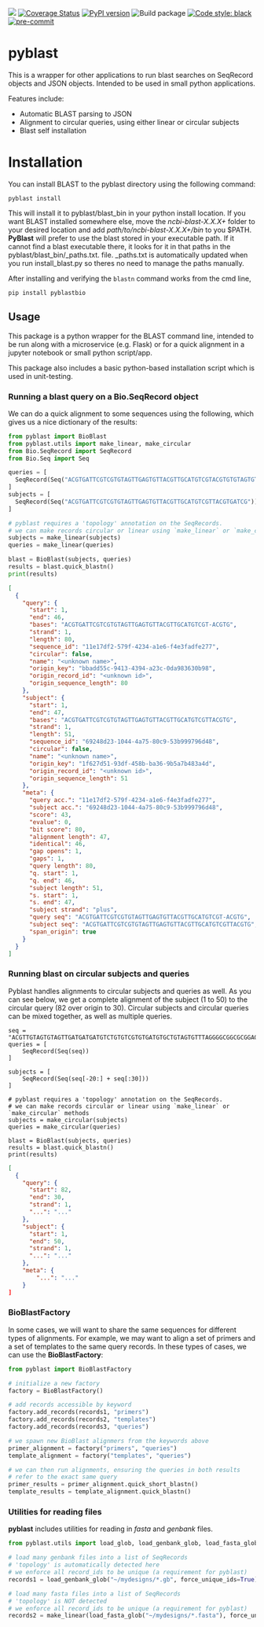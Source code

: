 ![](https://github.com/jvrana/pyblast/workflows/Python%package/badge.svg)
[![Coverage Status](https://coveralls.io/repos/github/jvrana/pyblast/badge.svg?branch=master)](https://coveralls.io/github/jvrana/pyblast?branch=master)
[![PyPI version](https://badge.fury.io/py/pyblastbio.svg)](https://badge.fury.io/py/pyblastbio)
![Build package](https://github.com/jvrana/pyblast2/workflows/Build%20package/badge.svg)
[![Code style: black](https://img.shields.io/badge/code%20style-black-000000.svg)](https://github.com/psf/black)
[![pre-commit](https://img.shields.io/badge/pre--commit-enabled-brightgreen?logo=pre-commit&logoColor=white)](https://github.com/pre-commit/pre-commit)


# pyblast

This is a wrapper for other applications to run blast searches on SeqRecord objects and JSON objects. Intended to
be used in small python applications.

Features include:
* Automatic BLAST parsing to JSON
* Alignment to circular queries, using either linear or circular subjects
* Blast self installation

# Installation

You can install BLAST to the pyblast directory using the following command:

```
pyblast install
```

This will install it to pyblast/blast_bin in your python install location. If you want BLAST installed somewhere else, move the *ncbi-blast-X.X.X+* folder
to your desired location and add *path/to/ncbi-blast-X.X.X+/bin* to you $PATH. **PyBlast** will prefer to use the blast stored
in your executable path. If it cannot find a blast executable there, it looks for it in that paths in the pyblast/blast_bin/_paths.txt.
file. _paths.txt is automatically updated when you run install_blast.py so theres no need to manage the paths manually.

After installing and verifying the `blastn` command works from the cmd line,

```
pip install pyblastbio
```

## Usage

This package is a python wrapper for the BLAST command line, intended to be run along with a microservice (e.g. Flask) or for a quick alignment in a jupyter notebook or small python script/app.

This package also includes a basic python-based installation script which is used in unit-testing.

### Running a blast query on a Bio.SeqRecord object

We can do a quick alignment to some sequences using the following, which gives us a nice dictionary of the results:

```python
from pyblast import BioBlast
from pyblast.utils import make_linear, make_circular
from Bio.SeqRecord import SeqRecord
from Bio.Seq import Seq

queries = [
  SeqRecord(Seq("ACGTGATTCGTCGTGTAGTTGAGTGTTACGTTGCATGTCGTACGTGTGTAGTGTCGTGTAGTGCTGATGCTACGTGATCG"))
]
subjects = [
  SeqRecord(Seq("ACGTGATTCGTCGTGTAGTTGAGTGTTACGTTGCATGTCGTTACGTGATCG"))
]

# pyblast requires a 'topology' annotation on the SeqRecords.
# we can make records circular or linear using `make_linear` or `make_circular` methods
subjects = make_linear(subjects)
queries = make_linear(queries)

blast = BioBlast(subjects, queries)
results = blast.quick_blastn()
print(results)
```

```json
[
  {
    "query": {
      "start": 1,
      "end": 46,
      "bases": "ACGTGATTCGTCGTGTAGTTGAGTGTTACGTTGCATGTCGT-ACGTG",
      "strand": 1,
      "length": 80,
      "sequence_id": "11e17df2-579f-4234-a1e6-f4e3fadfe277",
      "circular": false,
      "name": "<unknown name>",
      "origin_key": "bbadd55c-9413-4394-a23c-0da983630b98",
      "origin_record_id": "<unknown id>",
      "origin_sequence_length": 80
    },
    "subject": {
      "start": 1,
      "end": 47,
      "bases": "ACGTGATTCGTCGTGTAGTTGAGTGTTACGTTGCATGTCGTTACGTG",
      "strand": 1,
      "length": 51,
      "sequence_id": "69248d23-1044-4a75-80c9-53b999796d48",
      "circular": false,
      "name": "<unknown name>",
      "origin_key": "1f627d51-93df-458b-ba36-9b5a7b483a4d",
      "origin_record_id": "<unknown id>",
      "origin_sequence_length": 51
    },
    "meta": {
      "query acc.": "11e17df2-579f-4234-a1e6-f4e3fadfe277",
      "subject acc.": "69248d23-1044-4a75-80c9-53b999796d48",
      "score": 43,
      "evalue": 0,
      "bit score": 80,
      "alignment length": 47,
      "identical": 46,
      "gap opens": 1,
      "gaps": 1,
      "query length": 80,
      "q. start": 1,
      "q. end": 46,
      "subject length": 51,
      "s. start": 1,
      "s. end": 47,
      "subject strand": "plus",
      "query seq": "ACGTGATTCGTCGTGTAGTTGAGTGTTACGTTGCATGTCGT-ACGTG",
      "subject seq": "ACGTGATTCGTCGTGTAGTTGAGTGTTACGTTGCATGTCGTTACGTG",
      "span_origin": true
    }
  }
]
```

### Running blast on circular subjects and queries

Pyblast handles alignments to circular subjects and queries as well. As you can see below, we get a complete alignment of the subject (1 to 50) to the circular query (82 over origin to 30). Circular subjects and circular queries can be mixed together, as well as multiple queries.

```
seq = "ACGTTGTAGTGTAGTTGATGATGATGTCTGTGTCGTGTGATGTGCTGTAGTGTTTAGGGGCGGCGCGGAGTATGCTG"
queries = [
	SeqRecord(Seq(seq))
]

subjects = [
	SeqRecord(Seq(seq[-20:] + seq[:30]))
]

# pyblast requires a 'topology' annotation on the SeqRecords.
# we can make records circular or linear using `make_linear` or `make_circular` methods
subjects = make_circular(subjects)
queries = make_circular(queries)

blast = BioBlast(subjects, queries)
results = blast.quick_blastn()
print(results)
```

```json
[
  {
    "query": {
      "start": 82,
      "end": 30,
      "strand": 1,
      "...": "..."
    },
    "subject": {
      "start": 1,
      "end": 50,
      "strand": 1,
      "...": "..."
    },
    "meta": {
    	"...": "..."
    }
]
```

### BioBlastFactory

In some cases, we will want to share the same sequences for different types of alignments. For example, we may want to align a set of primers and a set of templates to the same query records. In these types of cases, we can use the **BioBlastFactory**:

```python
from pyblast import BioBlastFactory

# initialize a new factory
factory = BioBlastFactory()

# add records accessible by keyword
factory.add_records(records1, "primers")
factory.add_records(records2, "templates")
factory.add_records(records3, "queries")

# we spawn new BioBlast alignmers from the keywords above
primer_alignment = factory("primers", "queries")
template_alignment = factory("templates", "queries")

# we can then run alignments, ensuring the queries in both results
# refer to the exact same query
primer_results = primer_alignment.quick_short_blastn()
template_results = template_alignment.quick_blastn()
```

### Utilities for reading files

**pyblast** includes utilities for reading in *fasta* and *genbank* files.

```python
from pyblast.utils import load_glob, load_genbank_glob, load_fasta_glob

# load many genbank files into a list of SeqRecords
# 'topology' is automatically detected here
# we enforce all record_ids to be unique (a requirement for pyblast)
records1 = load_genbank_glob("~/mydesigns/*.gb", force_unique_ids=True)

# load many fasta files into a list of SeqRecords
# 'topology' is NOT detected
# we enforce all record_ids to be unique (a requirement for pyblast)
records2 = make_linear(load_fasta_glob("~/mydesigns/*.fasta"), force_unique_ids=True)

```
